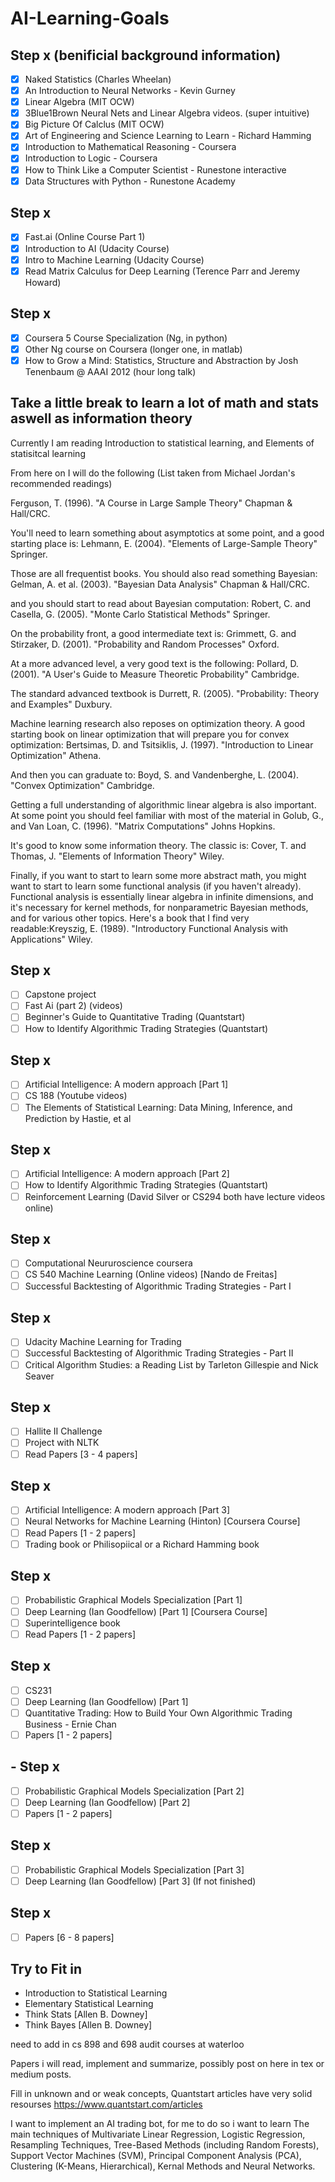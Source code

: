 # AI-Learning-Goals

##  Step x (benificial background information)
- [x] Naked Statistics (Charles Wheelan)
- [x] An Introduction to Neural Networks - Kevin Gurney
- [x] Linear Algebra (MIT OCW)
- [x] 3Blue1Brown Neural Nets and Linear Algebra videos. (super intuitive)
- [x] Big Picture Of Calclus (MIT OCW)
- [x] Art of Engineering and Science Learning to Learn - Richard Hamming
- [x] Introduction to Mathematical Reasoning - Coursera
- [x] Introduction to Logic - Coursera
- [x] How to Think Like a Computer Scientist - Runestone interactive
- [x] Data Structures with Python - Runestone Academy

##  Step x
- [x] Fast.ai (Online Course Part 1)
- [x] Introduction to AI (Udacity Course)
- [x] Intro to Machine Learning (Udacity Course)
- [x] Read Matrix Calculus for Deep Learning (Terence Parr and Jeremy Howard)

##  Step x
- [x] Coursera 5 Course Specialization (Ng, in python)
- [x] Other Ng course on Coursera (longer one, in matlab)
- [x] How to Grow a Mind: Statistics, Structure and Abstraction by Josh Tenenbaum @ AAAI 2012 (hour long talk)

## Take a little break to learn a lot of math and stats aswell as information theory

Currently I am reading Introduction to statistical learning, and Elements of statisitcal learning 

From here on I will do the following (List taken from Michael Jordan's recommended readings)

Ferguson, T. (1996). "A Course in Large Sample Theory" Chapman & Hall/CRC.

You'll need to learn something about asymptotics at some point, and a good starting place is:
Lehmann, E. (2004). "Elements of Large-Sample Theory" Springer.

Those are all frequentist books. You should also read something Bayesian:
Gelman, A. et al. (2003). "Bayesian Data Analysis" Chapman & Hall/CRC.

and you should start to read about Bayesian computation:
Robert, C. and Casella, G. (2005). "Monte Carlo Statistical Methods" Springer.

On the probability front, a good intermediate text is:
Grimmett, G. and Stirzaker, D. (2001). "Probability and Random Processes" Oxford.

At a more advanced level, a very good text is the following:
Pollard, D. (2001). "A User's Guide to Measure Theoretic Probability" Cambridge.

The standard advanced textbook is Durrett, R. (2005). "Probability: Theory and Examples" Duxbury.

Machine learning research also reposes on optimization theory. A good starting book on linear optimization that will prepare you for convex optimization:
Bertsimas, D. and Tsitsiklis, J. (1997). "Introduction to Linear Optimization" Athena.

And then you can graduate to:
Boyd, S. and Vandenberghe, L. (2004). "Convex Optimization" Cambridge.

Getting a full understanding of algorithmic linear algebra is also important. At some point you should feel familiar with most of the material in
Golub, G., and Van Loan, C. (1996). "Matrix Computations" Johns Hopkins.

It's good to know some information theory. The classic is:
Cover, T. and Thomas, J. "Elements of Information Theory" Wiley.

Finally, if you want to start to learn some more abstract math, you might want to start to learn some functional analysis (if you haven't already). Functional analysis is essentially linear algebra in infinite dimensions, and it's necessary for kernel methods, for nonparametric Bayesian methods, and for various other topics. Here's a book that I find very readable:Kreyszig, E. (1989). "Introductory Functional Analysis with Applications" Wiley.

##  Step x
- [ ] Capstone project
- [ ] Fast Ai (part 2) (videos)
- [ ] Beginner's Guide to Quantitative Trading (Quantstart)
- [ ] How to Identify Algorithmic Trading Strategies (Quantstart)

##  Step x
- [ ] Artificial Intelligence: A modern approach [Part 1]
- [ ] CS 188 (Youtube videos)
- [ ] The Elements of Statistical Learning: Data Mining, Inference, and Prediction by Hastie, et al

##  Step x
- [ ] Artificial Intelligence: A modern approach [Part 2]
- [ ] How to Identify Algorithmic Trading Strategies (Quantstart)
- [ ] Reinforcement Learning (David Silver or CS294 both have lecture videos online)

##  Step x
- [ ] Computational Neururoscience coursera
- [ ] CS 540 Machine Learning (Online videos) [Nando de Freitas]
- [ ] Successful Backtesting of Algorithmic Trading Strategies - Part I

##  Step x
- [ ] Udacity Machine Learning for Trading
- [ ] Successful Backtesting of Algorithmic Trading Strategies - Part II
- [ ] Critical Algorithm Studies: a Reading List by Tarleton Gillespie and Nick Seaver

##  Step x
- [ ] Hallite II Challenge
- [ ] Project with NLTK
- [ ] Read Papers [3 - 4 papers]

##  Step x
- [ ] Artificial Intelligence: A modern approach [Part 3]
- [ ] Neural Networks for Machine Learning (Hinton) [Coursera Course]
- [ ] Read Papers [1 - 2 papers]
- [ ] Trading book or Philisopiical or a Richard Hamming book

##  Step x
- [ ] Probabilistic Graphical Models Specialization [Part 1]
- [ ] Deep Learning (Ian Goodfellow) [Part 1] [Coursera Course]
- [ ] Superintelligence book
- [ ] Read Papers [1 - 2 papers]

##  Step x
- [ ] CS231
- [ ] Deep Learning (Ian Goodfellow) [Part 1]
- [ ] Quantitative Trading: How to Build Your Own Algorithmic Trading Business - Ernie Chan
- [ ] Papers [1 - 2 papers]

## - Step x
- [ ] Probabilistic Graphical Models Specialization [Part 2]
- [ ] Deep Learning (Ian Goodfellow) [Part 2]
- [ ] Papers [1 - 2 papers]

##  Step x
- [ ] Probabilistic Graphical Models Specialization [Part 3]
- [ ] Deep Learning (Ian Goodfellow) [Part 3] (If not finished)

##  Step x
- [ ] Papers [6 - 8 papers]


## Try to Fit in
- Introduction to Statistical Learning
- Elementary Statistical Learning
- Think Stats [Allen B. Downey]
- Think Bayes [Allen B. Downey]



need to add in cs 898 and 698 audit courses at waterloo

Papers i will read, implement and summarize, possibly post on here in tex or medium posts. 

Fill in unknown and or weak concepts, Quantstart articles have very solid resourses https://www.quantstart.com/articles

I want to implement an AI trading bot, for me to do so i want to learn The main techniques of  Multivariate Linear Regression, Logistic Regression, Resampling Techniques, Tree-Based Methods (including Random Forests), Support Vector Machines (SVM), Principal Component Analysis (PCA), Clustering (K-Means, Hierarchical), Kernal Methods and Neural Networks.
